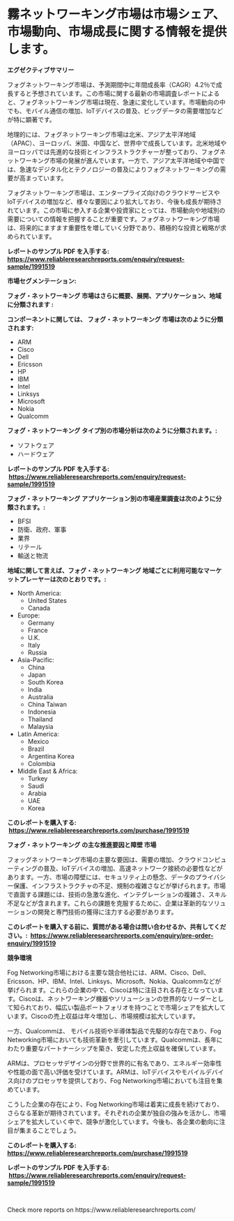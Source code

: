 <p><h1>霧ネットワーキング市場は市場シェア、市場動向、市場成長に関する情報を提供します。</h1></p><p><strong>エグゼクティブサマリー</strong></p>
<p><p>フォグネットワーキング市場は、予測期間中に年間成長率（CAGR）4.2％で成長すると予想されています。この市場に関する最新の市場調査レポートによると、フォグネットワーキング市場は現在、急速に変化しています。市場動向の中でも、モバイル通信の増加、IoTデバイスの普及、ビッグデータの需要増加などが特に顕著です。</p><p>地理的には、フォグネットワーキング市場は北米、アジア太平洋地域（APAC）、ヨーロッパ、米国、中国など、世界中で成長しています。北米地域やヨーロッパでは先進的な技術とインフラストラクチャーが整っており、フォグネットワーキング市場の発展が進んでいます。一方で、アジア太平洋地域や中国では、急速なデジタル化とテクノロジーの普及によりフォグネットワーキングの需要が高まっています。</p><p>フォグネットワーキング市場は、エンタープライズ向けのクラウドサービスやIoTデバイスの増加など、様々な要因により拡大しており、今後も成長が期待されています。この市場に参入する企業や投資家にとっては、市場動向や地域別の需要についての情報を把握することが重要です。フォグネットワーキング市場は、将来的にますます重要性を増していく分野であり、積極的な投資と戦略が求められています。</p></p>
<p><strong>レポートのサンプル PDF を入手する: <a href="https://www.reliableresearchreports.com/enquiry/request-sample/1991519">https://www.reliableresearchreports.com/enquiry/request-sample/1991519</a></strong></p>
<p><strong>市場セグメンテーション:</strong></p>
<p><strong> フォグ・ネットワーキング 市場はさらに概要、展開、アプリケーション、地域に分類されます :</strong></p>
<p><strong>コンポーネントに関しては、 フォグ・ネットワーキング 市場は次のように分類されます: &nbsp;</strong></p>
<p><ul><li>ARM</li><li>Cisco</li><li>Dell</li><li>Ericsson</li><li>HP</li><li>IBM</li><li>Intel</li><li>Linksys</li><li>Microsoft</li><li>Nokia</li><li>Qualcomm</li></ul></p>
<p><strong> フォグ・ネットワーキング タイプ別の市場分析は次のように分類されます。:</strong></p>
<p><ul><li>ソフトウェア</li><li>ハードウェア</li></ul></p>
<p><strong>レポートのサンプル PDF を入手する: &nbsp;<a href="https://www.reliableresearchreports.com/enquiry/request-sample/1991519">https://www.reliableresearchreports.com/enquiry/request-sample/1991519</a></strong></p>
<p><strong> フォグ・ネットワーキング アプリケーション別の市場産業調査は次のように分類されます。:</strong></p>
<p><ul><li>BFSI</li><li>防衛、政府、軍事</li><li>業界</li><li>リテール</li><li>輸送と物流</li></ul></p>
<p><strong>地域に関して言えば、フォグ・ネットワーキング 地域ごとに利用可能なマーケットプレーヤーは次のとおりです。:</strong></p>
<p><ul>
    <li>
        North America:
        <ul>
            <li>United States</li>
            <li>Canada</li>
        </ul>
    </li>
    <li>
        Europe:
        <ul>
            <li>Germany</li>
            <li>France</li>
            <li>U.K.</li>
            <li>Italy</li>
            <li>Russia</li>
        </ul>
    </li>
    <li>
        Asia-Pacific:
        <ul>
            <li>China</li>
            <li>Japan</li>
            <li>South Korea</li>
            <li>India</li>
            <li>Australia</li>
            <li>China Taiwan</li>
            <li>Indonesia</li>
            <li>Thailand</li>
            <li>Malaysia</li>
        </ul>
    </li>
    <li>
        Latin America:
        <ul>
            <li>Mexico</li>
            <li>Brazil</li>
            <li>Argentina Korea</li>
            <li>Colombia</li>
        </ul>
    </li>
    <li>
        Middle East & Africa:
        <ul>
            <li>Turkey</li>
            <li>Saudi</li>
            <li>Arabia</li>
            <li>UAE</li>
            <li>Korea</li>
        </ul>
    </li>
    </ul></p>
<p><strong>このレポートを購入する: &nbsp;<a href="https://www.reliableresearchreports.com/purchase/1991519">https://www.reliableresearchreports.com/purchase/1991519</a></strong></p>
<p><strong>フォグ・ネットワーキング の主な推進要因と障壁 市場</strong></p>
<p><p>フォッグネットワーキング市場の主要な要因は、需要の増加、クラウドコンピューティングの普及、IoTデバイスの増加、高速ネットワーク接続の必要性などがあります。一方、市場の障壁には、セキュリティ上の懸念、データのプライバシー保護、インフラストラクチャの不足、規制の複雑さなどが挙げられます。市場で直面する課題には、技術の急激な進化、インテグレーションの複雑さ、スキル不足などが含まれます。これらの課題を克服するために、企業は革新的なソリューションの開発と専門技術の獲得に注力する必要があります。</p></p>
<p><strong>このレポートを購入する前に、質問がある場合は問い合わせるか、共有してください。:&nbsp; <a href="https://www.reliableresearchreports.com/enquiry/pre-order-enquiry/1991519">https://www.reliableresearchreports.com/enquiry/pre-order-enquiry/1991519</a></strong></p>
<p><strong>競争環境</strong></p>
<p><p>Fog Networking市場における主要な競合他社には、ARM、Cisco、Dell、Ericsson、HP、IBM、Intel、Linksys、Microsoft、Nokia、Qualcommなどが挙げられます。これらの企業の中で、Ciscoは特に注目される存在となっています。Ciscoは、ネットワーキング機器やソリューションの世界的なリーダーとして知られており、幅広い製品ポートフォリオを持つことで市場シェアを拡大しています。Ciscoの売上収益は年々増加し、市場規模は拡大しています。</p><p>一方、Qualcommは、 モバイル技術や半導体製品で先駆的な存在であり、Fog Networking市場においても技術革新を牽引しています。Qualcommは、長年にわたり重要なパートナーシップを築き、安定した売上収益を確保しています。</p><p>ARMは、プロセッサデザインの分野で世界的に有名であり、エネルギー効率性や性能の面で高い評価を受けています。ARMは、IoTデバイスやモバイルデバイス向けのプロセッサを提供しており、Fog Networking市場においても注目を集めています。</p><p>こうした企業の存在により、Fog Networking市場は着実に成長を続けており、さらなる革新が期待されています。それぞれの企業が独自の強みを活かし、市場シェアを拡大していく中で、競争が激化しています。今後も、各企業の動向に注目が集まることでしょう。</p></p>
<p><strong>このレポートを購入する: &nbsp; <a href="https://www.reliableresearchreports.com/purchase/1991519">https://www.reliableresearchreports.com/purchase/1991519</a></strong></p>
<p><strong>レポートのサンプル PDF を入手する: &nbsp;<a href="https://www.reliableresearchreports.com/enquiry/request-sample/1991519">https://www.reliableresearchreports.com/enquiry/request-sample/1991519</a></strong><strong></strong></p>
<p>&nbsp;</p>
<p>Check more reports on https://www.reliableresearchreports.com/</p>